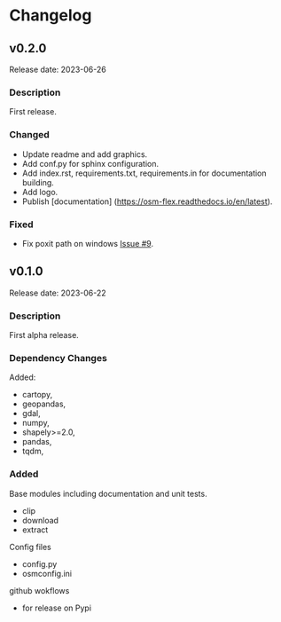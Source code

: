 # Changelog

## v0.2.0

Release date: 2023-06-26

### Description

First release. 

### Changed

* Update readme and add graphics.
* Add conf.py for sphinx configuration.
* Add index.rst, requirements.txt, requirements.in for documentation building.
* Add logo.
* Publish [documentation] (https://osm-flex.readthedocs.io/en/latest).

### Fixed

* Fix poxit path on windows [Issue #9](https://github.com/osm-flex/osm-flex/issues/9).


## v0.1.0

Release date: 2023-06-22

### Description

First alpha release.

### Dependency Changes
Added:

* cartopy,
* geopandas,
* gdal,
* numpy,
* shapely>=2.0,
* pandas,
* tqdm,

### Added

Base modules including documentation and unit tests.

* clip
* download
* extract

Config files

* config.py
* osmconfig.ini

github wokflows

* for release on Pypi
